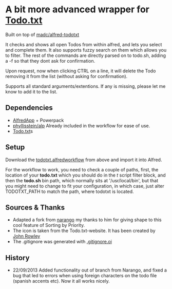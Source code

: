 # A bit more advanced wrapper for [Todo.txt](todotxt.com)

Built on top of [madc/alfred-todotxt](https://github.com/madc/alfred-todotxt)

It checks and shows all open Todos from within alfred, and lets you select and complete them. It also supports fuzzy search on them which allows you to filter. The rest of the commands are directly parsed on to todo.sh, adding a -f so that they dont ask for confirmation.

Upon request, now when clicking CTRL on a line, it will delete the Todo removing it from the list (without asking for confirmation).

Supports all standard arguments/extentions. If any is missing, please let me know to add it to the list.

## Dependencies

- [AlfredApp](http://www.alfredapp.com) + Powerpack
- [phyllisstein/alp](https://github.com/phyllisstein/alp) Already included in the workflow for ease of use.
- [Todo.txt](http://www.todotxt.com)s

## Setup

Download the [todotxt.alfredworkflow](https://github.com/benignoc/alfred-todotxt/raw/master/todotxt.alfredworkflow) from above and import it into Alfred.

For the workflow to work, you need to check a couple of paths, first, the location of your **todo.txt** which you should do in the _t_ script filter block, and then the **todo.sh** bin path, which normally sits at '/usr/local/bin', but that you might need to change to fit your configuration, in which case, just alter TODOTXT_PATH to match the path, where todotxt is located.

## Sources & Thanks

- Adapted a fork from [narango](https://github.com/narango) my thanks to him for giving shape to this cool feature of Sorting by Priority.
- The icon is taken from the Todo.txt-website. It has been created by [John Rowley](https://twitter.com/eJohnR)
- The .gitignore was generated with [.gitignore.oi](http://gitignore.io)

## History

- 22/09/2013 Added functionality out of branch from Narango, and fixed a bug that led to errors when using foreign characters on the todo file (spanish accents etc). Now it all works nicely.